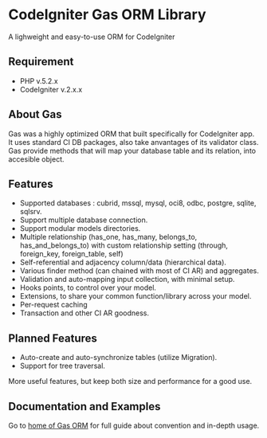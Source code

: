 # CodeIgniter Gas ORM Library

A lighweight and easy-to-use ORM for CodeIgniter

## Requirement

* PHP v.5.2.x
* CodeIgniter v.2.x.x

## About Gas

Gas was a highly optimized ORM that built specifically for CodeIgniter app. It uses standard CI DB packages, also take anvantages of its validator class. Gas provide methods that will map your database table and its relation, into accesible object.

## Features

- Supported databases : cubrid, mssql, mysql, oci8, odbc, postgre, sqlite, sqlsrv.
- Support multiple database connection.
- Support modular models directories.
- Multiple relationship (has_one, has_many, belongs_to, has_and_belongs_to) with custom relationship setting (through, foreign_key, foreign_table, self)
- Self-referential and adjacency column/data (hierarchical data).
- Various finder method (can chained with most of CI AR) and aggregates.
- Validation and auto-mapping input collection, with minimal setup.
- Hooks points, to control over your model.
- Extensions, to share your common function/library across your model.
- Per-request caching
- Transaction and other CI AR goodness.

## Planned Features

- Auto-create and auto-synchronize tables (utilize Migration).
- Support for tree traversal.

More useful features, but keep both size and performance for a good use.

## Documentation and Examples

Go to [home of Gas ORM](http://gasorm-doc.taufanaditya.com "home of Gas ORM") for full guide about convention and in-depth usage.
